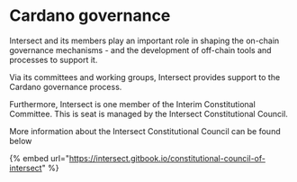 # Cardano governance

Intersect and its members play an important role in shaping the on-chain governance mechanisms - and the development of off-chain tools and processes to support it.&#x20;

Via its committees and working groups, Intersect provides support to the Cardano governance process.

Furthermore, Intersect is one member of the Interim Constitutional Committee. This is seat is managed by the Intersect Constitutional Council.

More information about the Intersect Constitutional Council can be found below

{% embed url="https://intersect.gitbook.io/constitutional-council-of-intersect" %}

